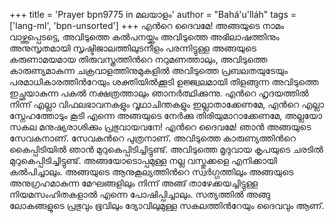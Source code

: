 +++
title = 'Prayer bpn9775 in മലയാളം'
author = "Bahá'u'lláh"
tags = ['lang-ml', 'bpn-unsorted']
+++
എന്‍റെ ദൈവമേ! അങ്ങയുടെ നാമം വാഴ്ത്തപ്പെടട്ടെ, അവിടുത്തെ കല്‍പനയ്ക്കും അവിടുത്തെ അഭിലാഷത്തിനും അനുസൃതമായി സൃഷ്ടിജാലത്തിലുടനീളം പരന്നിട്ടുള്ള അങ്ങയുടെ കരുണാമയമായ തിരുവസ്ത്രത്തിന്‍റെ നറുമണത്താലും, അവിടുത്തെ കാരുണ്യമാകുന്ന ചക്രവാളത്തിനുമുകളില്‍ അവിടുത്തെ പ്രബലതയുടേയും പരമാധികാരത്തിന്‍റേയും ശക്തിയില്‍ക്കൂടി ഉജ്ജ്വലമായി തിളങ്ങുന്ന അവിടുത്തെ ഇച്ഛയാകുന്ന പകല്‍ നക്ഷത്രത്താലും  ഞാനര്‍ത്ഥിക്കുന്നു. എന്‍റെ ഹൃദയത്തില്‍ നിന്ന് എല്ലാ വിഫലഭാവനകളും വൃഥാചിന്തകളും ഇല്ലാതാക്കേണമേ, എന്‍റെ എല്ലാ സ്നേഹത്തോടും കൂടി എന്നെ അങ്ങയുടെ നേര്‍ക്കു തിരിയുമാറാക്കേണമേ, അല്ലയോ സകല മനുഷ്യരാശിക്കും പ്രഭുവായവനേ!
എന്‍റെ ദൈവമേ! ഞാന്‍ അങ്ങയുടെ സേവകനാണ്. സേവകന്‍റെ പുത്രനാണ്. അവിടുത്തെ കാരുണ്യത്തിന്‍റെ കൈപ്പിടിയില്‍ ഞാന്‍ മുറുകെപ്പിടിച്ചിട്ടുണ്ട്. അവിടുത്തെ മൃദുവായ കൃപയുടെ ചരടില്‍ മുറുകെപ്പിടിച്ചിട്ടുണ്ട്. അങ്ങയോടൊപ്പമുള്ള നല്ല വസ്തുക്കളെ എനിക്കായി കല്‍പിച്ചാലും. അങ്ങയുടെ ആനുകൂല്യത്തിന്‍റെ സ്വര്‍ഗ്ഗത്തിലും അങ്ങയുടെ അനുഗ്രഹമാകുന്ന മേഘങ്ങളിലും നിന്ന് അങ്ങ് താഴേക്കയച്ചിട്ടുള്ള നിയമസംഹിതകളാല്‍ എന്നെ പോഷിപ്പിച്ചാലും.
സത്യത്തില്‍ അങ്ങു ലോകങ്ങളുടെ പ്രഭുവും ഭൂവിലും ദ്യോവിലുമുള്ള സകലത്തിന്‍റേയും ദൈവവും ആണ്.

